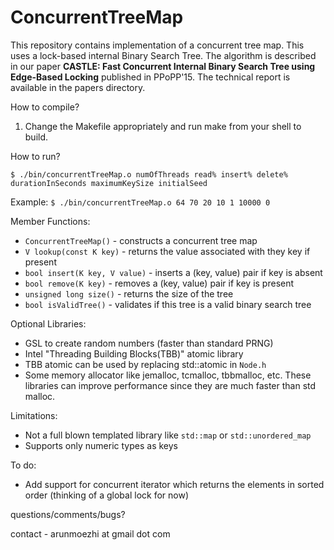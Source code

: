 #  ConcurrentTreeMap
This repository contains implementation of a concurrent tree map. This uses a lock-based internal Binary Search Tree. The algorithm is described in our paper **CASTLE: Fast Concurrent Internal Binary Search Tree using Edge-Based Locking** published in PPoPP'15. The technical report is available in the papers directory.

How to compile?
1. Change the Makefile appropriately and run make from your shell to build.

How to run?

`$ ./bin/concurrentTreeMap.o numOfThreads read% insert% delete% durationInSeconds maximumKeySize initialSeed`

Example: `$ ./bin/concurrentTreeMap.o 64 70 20 10 1 10000 0`

Member Functions:
* `ConcurrentTreeMap()` - constructs a concurrent tree map
* `V lookup(const K key)` - returns the value associated with they key if present
* `bool insert(K key, V value)` - inserts a (key, value) pair if key is absent
* `bool remove(K key)` - removes a (key, value) pair if key is present
* `unsigned long size()` - returns the size of the tree
* `bool isValidTree()` - validates if this tree is a valid binary search tree

Optional Libraries:
* GSL to create random numbers (faster than standard PRNG)
* Intel "Threading Building Blocks(TBB)" atomic library
* TBB atomic can be used by replacing std::atomic in `Node.h`
* Some memory allocator like jemalloc, tcmalloc, tbbmalloc, etc. These libraries can improve performance since they are much faster than std malloc.

Limitations:
* Not a full blown templated library like `std::map` or `std::unordered_map`
* Supports only numeric types as keys

To do:
* Add support for concurrent iterator which returns the elements in sorted order (thinking of a global lock for now)

questions/comments/bugs?

contact - arunmoezhi at gmail dot com
